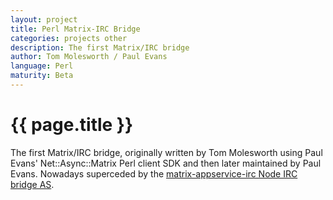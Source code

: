 ```yaml
---
layout: project
title: Perl Matrix-IRC Bridge 
categories: projects other
description: The first Matrix/IRC bridge
author: Tom Molesworth / Paul Evans
language: Perl
maturity: Beta
---
```


# {{ page.title }}
The first Matrix/IRC bridge, originally written by Tom Molesworth using Paul Evans' Net::Async::Matrix Perl client SDK and then later maintained by Paul Evans. Nowadays superceded by the [matrix-appservice-irc Node IRC bridge AS](../as/irc-bridge.html).
